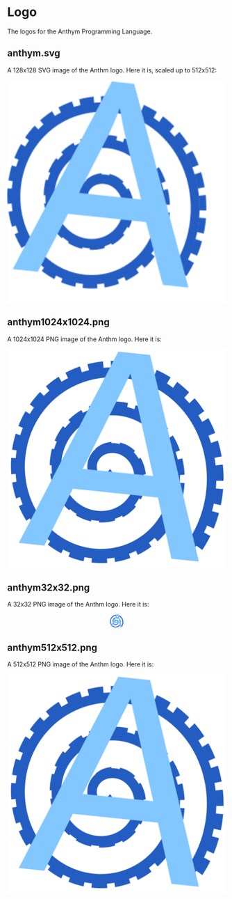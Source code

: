 # Logo
The logos for the Anthym Programming Language.

## anthym.svg
A 128x128 SVG image of the Anthm logo. Here it is, scaled up to 512x512:

<p align="center">
    <img src="/anthym.svg" width="512" height="512" alt="Anthym Logo SVG">
</p>

## anthym1024x1024.png
A 1024x1024 PNG image of the Anthm logo. Here it is:

<p align="center">
    <img src="/anthym1024x1024.png" alt="Anthym Logo PNG 1024x1024">
</p>

## anthym32x32.png
A 32x32 PNG image of the Anthm logo. Here it is:

<p align="center">
    <img src="/anthym32x32.png" alt="Anthym Logo PNG 32x32">
</p>

## anthym512x512.png
A 512x512 PNG image of the Anthm logo. Here it is:

<p align="center">
    <img src="/anthym512x512.png" alt="Anthym Logo PNG 512x512">
</p>
